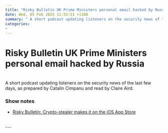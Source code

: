 ```yaml
---
title: "Risky Bulletin UK Prime Ministers personal email hacked by Russia"
date: Wed, 05 Feb 2025 11:53:51 +1100
summary: " A short podcast updating listeners on the security news of the last few days, as prepared by Catalin Cimpanu and read by"
categories: 
- 
---
```

# Risky Bulletin UK Prime Ministers personal email hacked by Russia


<br/>
A short podcast updating listeners on the security news of the last few days, as prepared by Catalin Cimpanu and read by Claire Aird.

### Show notes

-   [Risky Bulletin: Crypto-stealer makes it on the iOS App Store](https://risky.biz/risky-bulletin-crypto-stealer-makes-it-on-the-ios-app-store/)

<br/>
---
